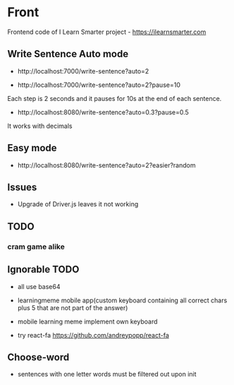 # Front

Frontend code of I Learn Smarter project - https://ilearnsmarter.com

## Write Sentence Auto mode

- http://localhost:7000/write-sentence?auto=2

- http://localhost:7000/write-sentence?auto=2?pause=10

Each step is 2 seconds and it pauses for 10s at the end of each sentence.

- http://localhost:8080/write-sentence?auto=0.3?pause=0.5

It works with decimals

## Easy mode

- http://localhost:8080/write-sentence?auto=2?easier?random

## Issues

- Upgrade of Driver.js leaves it not working

## TODO

### cram game alike

## Ignorable TODO

- all use base64

- learningmeme mobile app(custom keyboard containing all correct chars plus 5 that are not part of the answer)

- mobile learning meme implement own keyboard

- try react-fa https://github.com/andreypopp/react-fa

## Choose-word

- sentences with one letter words must be filtered out upon init